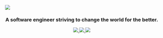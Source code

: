 <img src="https://drive.google.com/uc?export=view&id=1bJLGJcuwSisndenifOoqOS0H_kUEv1o6">

<h3 align="center">A software engineer striving to change the world for the better.</h3>

<p align="center">
  <a href="https://www.linkedin.com/in/elisabeth-wolden/" target="_blank">
    <img src="https://img.shields.io/static/v1?label=|&message=LinkedIn&color=a3a7ee&style=for-the-badge&logo=linkedin&logo-color=FFFFFF"/>
  </a>
  <a href="https://twitter.com/LisOnthewebs" target="_blank">
    <img src="https://img.shields.io/static/v1?label=|&message=Twitter&color=a3a7ee&style=for-the-badge&logo=twitter&logo-color=FFFFFF"/>
  </a>
  <a href="https://elisabethwolden.netlify.app/" target="_blank">
    <img src="https://img.shields.io/static/v1?label=|&message=Website&color=a3a7ee&style=for-the-badge&logo=netlify&logo-color=FFFFFF"/>
  </a>
<!--   <a href="#" target="_blank">
      <img src="https://img.shields.io/static/v1?label=|&message=ANGEL-LIST&color=a3a7ee&style=for-the-badge&logo=angellist&logo-color=FFFFFF"/>
  </a>
  <a href="#" target="_blank">
      <img src="https://img.shields.io/static/v1?label=|&message=RESUME&color=a3a7ee&style=flat-square&logo=netlify&logo-color=FFFFFF"/>
  </a> -->
</p>


<!-- 


- 🔭 I’m currently working on a **mental health app**

- 👨‍💻 Some of my projects are available at [https://elisabethwolden.netlify.app/](https://elisabethwolden.netlify.app/)

- 📫 How to reach me **Elisabeth.Wolden@gmail.com**

<h3 align="left">Connect with me:</h3>
<p align="left">
<a href="https://twitter.com/lisonthewebs" target="blank"><img align="center" src="https://raw.githubusercontent.com/rahuldkjain/github-profile-readme-generator/master/src/images/icons/Social/twitter.svg" alt="lisonthewebs" height="30" width="40" /></a>
<a href="https://linkedin.com/in/@elisabeth-wolden" target="blank"><img align="center" src="https://raw.githubusercontent.com/rahuldkjain/github-profile-readme-generator/master/src/images/icons/Social/linked-in-alt.svg" alt="@elisabeth-wolden" height="30" width="40" /></a>
</p>

<h3 align="left">Languages and Tools:</h3>
<p align="left"> <a href="https://www.w3schools.com/css/" target="_blank" rel="noreferrer"> <img src="https://raw.githubusercontent.com/devicons/devicon/master/icons/css3/css3-original-wordmark.svg" alt="css3" width="40" height="40"/> </a> <a href="https://www.figma.com/" target="_blank" rel="noreferrer"> <img src="https://www.vectorlogo.zone/logos/figma/figma-icon.svg" alt="figma" width="40" height="40"/> </a> <a href="https://git-scm.com/" target="_blank" rel="noreferrer"> <img src="https://www.vectorlogo.zone/logos/git-scm/git-scm-icon.svg" alt="git" width="40" height="40"/> </a> <a href="https://www.w3.org/html/" target="_blank" rel="noreferrer"> <img src="https://raw.githubusercontent.com/devicons/devicon/master/icons/html5/html5-original-wordmark.svg" alt="html5" width="40" height="40"/> </a> <a href="https://developer.mozilla.org/en-US/docs/Web/JavaScript" target="_blank" rel="noreferrer"> <img src="https://raw.githubusercontent.com/devicons/devicon/master/icons/javascript/javascript-original.svg" alt="javascript" width="40" height="40"/> </a> <a href="https://nodejs.org" target="_blank" rel="noreferrer"> <img src="https://raw.githubusercontent.com/devicons/devicon/master/icons/nodejs/nodejs-original-wordmark.svg" alt="nodejs" width="40" height="40"/> </a> <a href="https://reactjs.org/" target="_blank" rel="noreferrer"> <img src="https://raw.githubusercontent.com/devicons/devicon/master/icons/react/react-original-wordmark.svg" alt="react" width="40" height="40"/> </a> </p> -->
